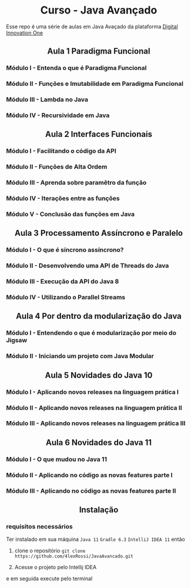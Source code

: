 <h1 align="center">Curso - Java Avançado</h1>

Esse repo é uma série de aulas em Java Avaçado da plataforma 
[Digital Innovation One](https://digitalinnovation.one/sign-up?ref=QFX2ZVP4RU)

<h2 align="center">Aula 1 Paradigma Funcional</h2>

<h3>Módulo I - Entenda o que é Paradigma Funcional</h3>

<h3>Módulo II - Funções e Imutabilidade em Paradigma Funcional</h3>

<h3>Módulo III - Lambda no Java</h3>

<h3>Módulo IV - Recursividade em Java</h3>

<h2 align="center">Aula 2 Interfaces Funcionais</h2>

<h3>Módulo I - Facilitando o código da API</h3>

<h3>Módulo II - Funções de Alta Ordem</h3>

<h3>Módulo III - Aprenda sobre paramêtro da função</h3>

<h3>Módulo IV - Iterações entre as funções</h3>

<h3>Módulo V - Conclusão das funções em Java</h3>

<h2 align="center">Aula 3 Processamento Assíncrono e Paralelo</h2>

<h3>Módulo I - O que é síncrono assíncrono?</h3>

<h3>Módulo II - Desenvolvendo uma API de Threads do Java</h3>

<h3>Módulo III - Execução da API do Java 8</h3>

<h3>Módulo IV - Utilizando o Parallel Streams</h3>

<h2 align="center">Aula 4 Por dentro da modularização do Java</h2>

<h3>Módulo I - Entendendo o que é modularização por meio do Jigsaw</h3>

<h3>Módulo II - Iniciando um projeto com Java Modular</h3>

<h2 align="center">Aula 5 Novidades do Java 10</h2>

<h3>Módulo I - Aplicando novos releases na linguagem prática I</h3>

<h3>Módulo II - Aplicando novos releases na linguagem prática II</h3>

<h3>Módulo III - Aplicando novos releases na linguagem prática III</h3>

<h2 align="center">Aula 6 Novidades do Java 11</h2>

<h3>Módulo I - O que mudou no Java 11</h3>

<h3>Módulo II - Aplicando no código as novas features parte I</h3>

<h3>Módulo III - Aplicando no código as novas features parte II</h3>

<h2 align="center">Instalação</h2>

### requisitos necessários
Ter instalado em sua máquina
`Java 11`
`Gradle 6.3`
`IntelliJ IDEA 11`
então

1. clone o repositório `git clone https://github.com/4lexRossi/JavaAvancado.git`

2. Acesse o projeto pelo Intellij IDEA

e em seguida execute pelo terminal